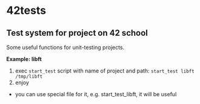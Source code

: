 # 42tests
Test system for project on 42 school
------------------------------------

Some useful functions for unit-testing projects.

**Example: libft**

1. exec `start_test` script with name of project and path: `start_test libft /tmp/libft`
2. enjoy

* you can use special file for it, e.g. start_test_libft, it will be useful
